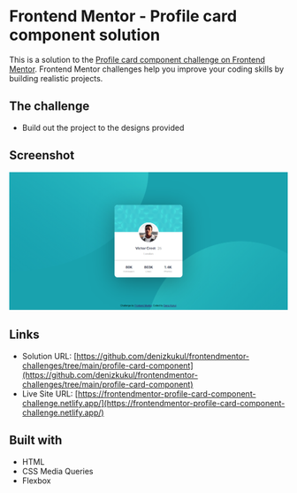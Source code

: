 # Frontend Mentor - Profile card component solution

This is a solution to the [Profile card component challenge on Frontend Mentor](https://www.frontendmentor.io/challenges/profile-card-component-cfArpWshJ). Frontend Mentor challenges help you improve your coding skills by building realistic projects. 

## The challenge

- Build out the project to the designs provided

## Screenshot

![](images/Screenshot.png)

## Links

- Solution URL: [https://github.com/denizkukul/frontendmentor-challenges/tree/main/profile-card-component](https://github.com/denizkukul/frontendmentor-challenges/tree/main/profile-card-component)
- Live Site URL: [https://frontendmentor-profile-card-component-challenge.netlify.app/](https://frontendmentor-profile-card-component-challenge.netlify.app/)

## Built with

- HTML
- CSS Media Queries
- Flexbox

